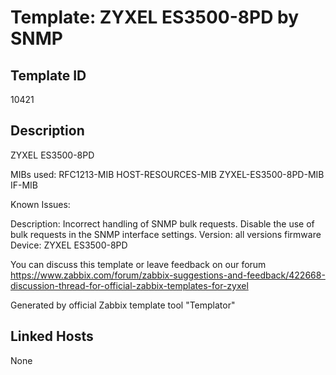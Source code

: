 # Template: ZYXEL ES3500-8PD by SNMP

## Template ID
10421

## Description
ZYXEL ES3500-8PD

MIBs used:
RFC1213-MIB
HOST-RESOURCES-MIB
ZYXEL-ES3500-8PD-MIB
IF-MIB

Known Issues:

  Description: Incorrect handling of SNMP bulk requests. Disable the use of bulk requests in the SNMP interface settings.
  Version: all versions firmware
  Device: ZYXEL ES3500-8PD

You can discuss this template or leave feedback on our forum https://www.zabbix.com/forum/zabbix-suggestions-and-feedback/422668-discussion-thread-for-official-zabbix-templates-for-zyxel

Generated by official Zabbix template tool "Templator"

## Linked Hosts
None

